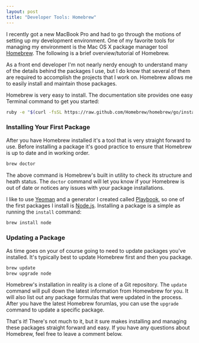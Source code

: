 ```yaml
---
layout: post
title: "Developer Tools: Homebrew"
---
```


I recently got a new MacBook Pro and had to go through the motions of setting up my development environment. One of my favorite tools for managing my environment is the Mac OS X package manager tool [Homebrew](http://brew.sh/). The following is a brief overview/tutorial of Homebrew.

As a front end developer I'm not nearly nerdy enough to understand many of the details behind the packages I use, but I do know that several of them are required to accomplish the projects that I work on. Homebrew allows me to easily install and maintain those packages.

Homebrew is very easy to install. The documentation site provides one easy Terminal command to get you started:

````bash
ruby -e "$(curl -fsSL https://raw.github.com/Homebrew/homebrew/go/install)"
````

### Installing Your First Package

After you have Homebrew installed it's a tool that is very straight forward to use. Before installing a package it's good practice to ensure that Homebrew is up to date and in working order.

````bash
brew doctor
````

The above command is Homebrew's built in utility to check its structure and heath status. The `doctor` command will let you know if your Homebrew is out of date or notices any issues with your package installations.

I like to use [Yeoman](http://yeoman.io/) and a generator I created called [Playbook](https://github.com/centresource/generator-playbook), so one of the first packages I install is [Node.js](http://nodejs.org/). Installing a package is a simple as running the `install` command:

````bash
brew install node
````

### Updating a Package

As time goes on your of course going to need to update packages you've installed. It's typically best to update Homebrew first and then you package.

````bash
brew update
brew upgrade node
````

Homebrew's installation in reality is a clone of a Git repository. The `update` command will pull down the latest information from Homewbrew for you. It will also list out any package formulas that were updated in the process. After you have the latest Homebrew forumlas, you can use the `upgrade` command to update a specific package.

That's it! There's not much to it, but it sure makes installing and managing these packages straight forward and easy. If you have any questions about Homebrew, feel free to leave a comment below.

